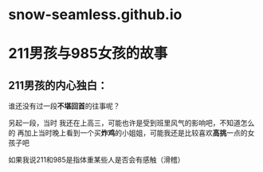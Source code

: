 # snow-seamless.github.io
<!DOCTYPE html>
<html lang="en">
<head>
    <meta charset="UTF-8">
    <meta name="viewport" content="width=device-width, initial-scale=1.0">
    <title>211男孩与985女孩的故事</title>
</head>
<body>
    <h1>211男孩与985女孩的故事</h1>
    <h2>211男孩的内心独白：</h2>
    <p>  谁还没有过一段<strong>不堪回首</strong>的往事呢？</p>
    <p>  另起一段，当时 我还在上高三，可能也许是受到班里风气的影响吧，不知道怎么的
        再加上当时晚上看到一个买<strong>炸鸡</strong>的小姐姐，可能我还是比较喜欢<strong>高挑</strong>一点的女孩子吧
    </p>
    <p>如果我说211和985是指体重某些人是否会有感触（滑稽）</p>
</body>
</html>
